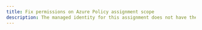 ```yaml
---
title: Fix permissions on Azure Policy assignment scope
description: The managed identity for this assignment does not have the appropriate permissions to remediate these resources. To add these permissions, go to the Edit Assignment page for this Policy and re-save it.
---
```



